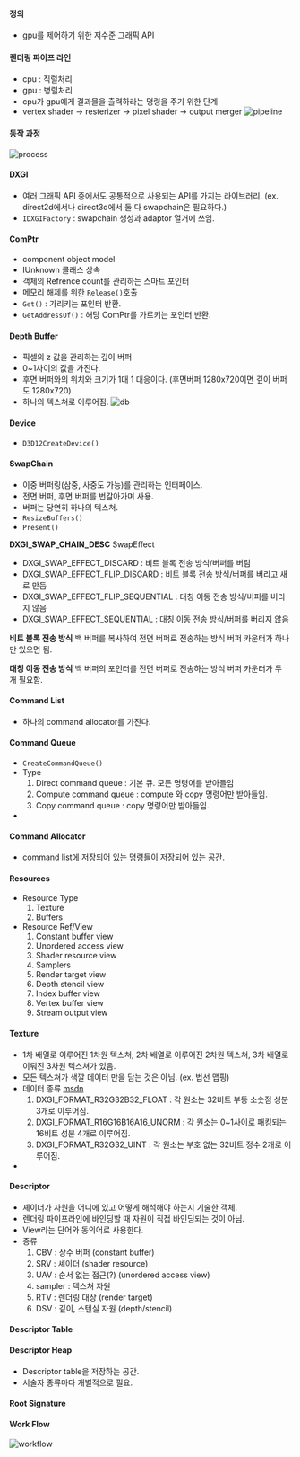 #### 정의
- gpu를 제어하기 위한 저수준 그래픽 API
####  렌더링 파이프 라인
- cpu : 직렬처리
- gpu : 병렬처리
- cpu가 gpu에게 결과물을 출력하라는 명령을 주기 위한 단계
- vertex shader -> resterizer -> pixel shader -> output merger
![pipeline](http://www.braynzarsoft.net/image/100202)
#### 동작 과정
![process](http://www.braynzarsoft.net/image/100204)
#### DXGI
- 여러 그래픽 API 중에서도 공통적으로 사용되는 API를 가지는 라이브러리. (ex. direct2d에서나 direct3d에서 둘 다 swapchain은 필요하다.)
- `IDXGIFactory` : swapchain 생성과 adaptor 열거에 쓰임.
#### ComPtr
- component object model
- IUnknown 클래스 상속
- 객체의 Refrence count를 관리하는 스마트 포인터
- 메모리 해제를 위한 `Release()`호출
- `Get()` : 가리키는 포인터 반환.
- `GetAddressOf()` : 해당 ComPtr를 가르키는 포인터 반환.
#### Depth Buffer
- 픽셀의 z 값을 관리하는 깊이 버퍼
- 0~1사이의 값을 가진다.
- 후면 버퍼와의 위치와 크기가 1대 1 대응이다. (후면버퍼 1280x720이면 깊이 버퍼도 1280x720)
- 하나의 텍스쳐로 이루어짐.
![db](https://learn.microsoft.com/en-us/windows/uwp/graphics-concepts/images/zbuffer.png)
#### Device
- `D3D12CreateDevice()`
#### SwapChain
- 이중 버퍼링(삼중, 사중도 가능)를 관리하는 인터페이스.
- 전면 버퍼, 후면 버퍼를 번갈아가며 사용.
- 버퍼는 당연히 하나의 텍스쳐.
- `ResizeBuffers()`
- `Present()`

**DXGI_SWAP_CHAIN_DESC**
SwapEffect
- DXGI_SWAP_EFFECT_DISCARD :  비트 블록 전송 방식/버퍼를 버림
- DXGI_SWAP_EFFECT_FLIP_DISCARD : 비트 블록 전송 방식/버퍼를 버리고 새로 만듬
- DXGI_SWAP_EFFECT_FLIP_SEQUENTIAL :  대칭 이동 전송 방식/버퍼를 버리지 않음
- DXGI_SWAP_EFFECT_SEQUENTIAL : 대칭 이동 전송 방식/버퍼를 버리지 않음

**비트 블록 전송 방식**
백 버퍼를 복사하여 전면 버퍼로 전송하는 방식
버퍼 카운터가 하나만 있으면 됨.

**대칭 이동 전송 방식**
백 버퍼의 포인터를 전면 버퍼로 전송하는 방식
버퍼 카운터가 두 개 필요함.
#### Command List
- 하나의 command allocator를 가진다.
#### Command Queue
- `CreateCommandQueue()`
- Type
	1. Direct command queue : 기본 큐. 모든 명령어를 받아들임
	2. Compute command queue : compute 와 copy 명령어만 받아들임.
	3. Copy command queue : copy 명령어만 받아들임.
- 
#### Command Allocator
- command list에 저장되어 있는 명령들이 저장되어 있는 공간.
#### Resources
- Resource Type
	1. Texture
	2. Buffers
- Resource Ref/View
	1. Constant buffer view
	2. Unordered access view
	3. Shader resource view
	4. Samplers
	5. Render target view
	6. Depth stencil view
	7. Index buffer view
	8. Vertex buffer view
	9. Stream output view
#### Texture
- 1차 배열로 이루어진 1차원 텍스쳐, 2차 배열로 이루어진 2차원 텍스쳐, 3차 배열로 이뤄진 3차원 텍스쳐가 있음.
- 모든 텍스쳐가 색깔 데이터 만을 담는 것은 아님. (ex. 법선 맵핑)
- 데이터 종류 [msdn](https://learn.microsoft.com/en-us/windows/win32/api/dxgiformat/ne-dxgiformat-dxgi_format)
	1. DXGI_FORMAT_R32G32B32_FLOAT : 각 원소는 32비트 부동 소숫점 성분 3개로 이루어짐.
	2. DXGI_FORMAT_R16G16B16A16_UNORM : 각 원소는 0~1사이로 패킹되는 16비트 성분 4개로 이루어짐.
	3. DXGI_FORMAT_R32G32_UINT : 각 원소는 부호 없는 32비트 정수 2개로 이루어짐.
- 
#### Descriptor
- 셰이더가 자원을 어디에 있고 어떻게 해석해야 하는지 기술한 객체.
- 렌더링 파이프라인에 바인딩할 때 자원이 직접 바인딩되는 것이 아님.
- View라는 단어와 동의어로 사용한다.
- 종류
	1. CBV : 상수 버퍼 (constant buffer)
	2. SRV : 셰이더 (shader resource)
	3. UAV : 순서 없는 접근(?) (unordered access view)
	4. sampler : 텍스쳐 자원
	5. RTV : 렌더링 대상 (render target)
	6. DSV : 깊이, 스텐실 자원 (depth/stencil)
#### Descriptor Table
#### Descriptor Heap
- Descriptor table을 저장하는 공간.
- 서술자 종류마다 개별적으로 필요.
#### Root Signature
#### Work Flow
![workflow](http://www.braynzarsoft.net/image/100211)